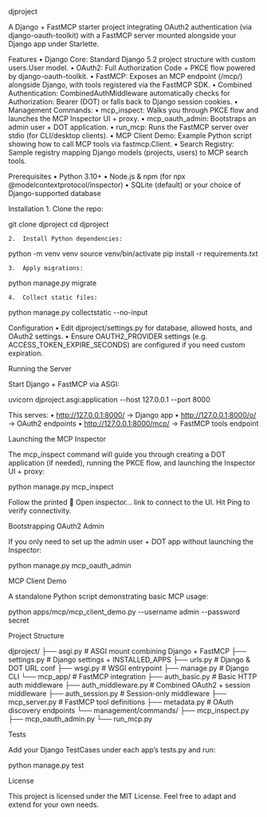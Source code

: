 djproject

A Django + FastMCP starter project integrating OAuth2 authentication (via django-oauth-toolkit) with a FastMCP server mounted alongside your Django app under Starlette.

Features
	•	Django Core: Standard Django 5.2 project structure with custom users.User model.
	•	OAuth2: Full Authorization Code + PKCE flow powered by django-oauth-toolkit.
	•	FastMCP: Exposes an MCP endpoint (/mcp/) alongside Django, with tools registered via the FastMCP SDK.
	•	Combined Authentication: CombinedAuthMiddleware automatically checks for Authorization: Bearer <token> (DOT) or falls back to Django session cookies.
	•	Management Commands:
	•	mcp_inspect: Walks you through PKCE flow and launches the MCP Inspector UI + proxy.
	•	mcp_oauth_admin: Bootstraps an admin user + DOT application.
	•	run_mcp: Runs the FastMCP server over stdio (for CLI/desktop clients).
	•	MCP Client Demo: Example Python script showing how to call MCP tools via fastmcp.Client.
	•	Search Registry: Sample registry mapping Django models (projects, users) to MCP search tools.

Prerequisites
	•	Python 3.10+
	•	Node.js & npm (for npx @modelcontextprotocol/inspector)
	•	SQLite (default) or your choice of Django-supported database

Installation
	1.	Clone the repo:

git clone <repo-url> djproject
cd djproject


	2.	Install Python dependencies:

python -m venv venv
source venv/bin/activate
pip install -r requirements.txt


	3.	Apply migrations:

python manage.py migrate


	4.	Collect static files:

python manage.py collectstatic --no-input



Configuration
	•	Edit djproject/settings.py for database, allowed hosts, and OAuth2 settings.
	•	Ensure OAUTH2_PROVIDER settings (e.g. ACCESS_TOKEN_EXPIRE_SECONDS) are configured if you need custom expiration.

Running the Server

Start Django + FastMCP via ASGI:

uvicorn djproject.asgi:application --host 127.0.0.1 --port 8000

This serves:
	•	http://127.0.0.1:8000/ → Django app
	•	http://127.0.0.1:8000/o/ → OAuth2 endpoints
	•	http://127.0.0.1:8000/mcp/ → FastMCP tools endpoint

Launching the MCP Inspector

The mcp_inspect command will guide you through creating a DOT application (if needed), running the PKCE flow, and launching the Inspector UI + proxy:

python manage.py mcp_inspect

Follow the printed 🔗 Open inspector... link to connect to the UI. Hit Ping to verify connectivity.

Bootstrapping OAuth2 Admin

If you only need to set up the admin user + DOT app without launching the Inspector:

python manage.py mcp_oauth_admin

MCP Client Demo

A standalone Python script demonstrating basic MCP usage:

python apps/mcp/mcp_client_demo.py --username admin --password secret

Project Structure

djproject/
├── asgi.py       # ASGI mount combining Django + FastMCP
├── settings.py   # Django settings + INSTALLED_APPS
├── urls.py       # Django & DOT URL conf
├── wsgi.py       # WSGI entrypoint
├── manage.py     # Django CLI
└── mcp_app/      # FastMCP integration
    ├── auth_basic.py      # Basic HTTP auth middleware
    ├── auth_middleware.py # Combined OAuth2 + session middleware
    ├── auth_session.py    # Session-only middleware
    ├── mcp_server.py     # FastMCP tool definitions
    ├── metadata.py       # OAuth discovery endpoints
    └── management/commands/
        ├── mcp_inspect.py
        ├── mcp_oauth_admin.py
        └── run_mcp.py

Tests

Add your Django TestCases under each app’s tests.py and run:

python manage.py test

License

This project is licensed under the MIT License. Feel free to adapt and extend for your own needs.